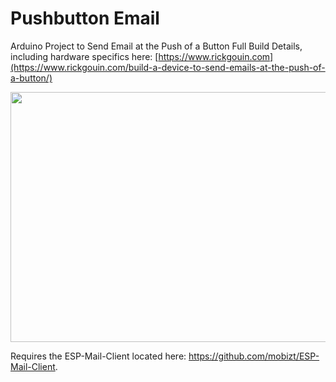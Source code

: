 # Pushbutton Email
Arduino Project to Send Email at the Push of a Button
Full Build Details, including hardware specifics here: [https://www.rickgouin.com](https://www.rickgouin.com/build-a-device-to-send-emails-at-the-push-of-a-button/)

<img src="https://www.rickgouin.com/wp-content/uploads/2023/02/Email_Button_LED.jpg" height="400" width="512" >

Requires the ESP-Mail-Client located here: https://github.com/mobizt/ESP-Mail-Client.

